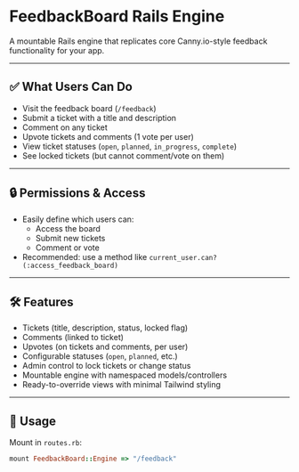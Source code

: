# FeedbackBoard Rails Engine

A mountable Rails engine that replicates core Canny.io-style feedback functionality for your app.

---

## ✅ What Users Can Do

- Visit the feedback board (`/feedback`)
- Submit a ticket with a title and description
- Comment on any ticket
- Upvote tickets and comments (1 vote per user)
- View ticket statuses (`open`, `planned`, `in_progress`, `complete`)
- See locked tickets (but cannot comment/vote on them)

---

## 🔒 Permissions & Access

- Easily define which users can:
  - Access the board
  - Submit new tickets
  - Comment or vote
- Recommended: use a method like `current_user.can?(:access_feedback_board)`

---

## 🛠 Features

- Tickets (title, description, status, locked flag)
- Comments (linked to ticket)
- Upvotes (on tickets and comments, per user)
- Configurable statuses (`open`, `planned`, etc.)
- Admin control to lock tickets or change status
- Mountable engine with namespaced models/controllers
- Ready-to-override views with minimal Tailwind styling

---

## 🚀 Usage

Mount in `routes.rb`:

```ruby
mount FeedbackBoard::Engine => "/feedback"
